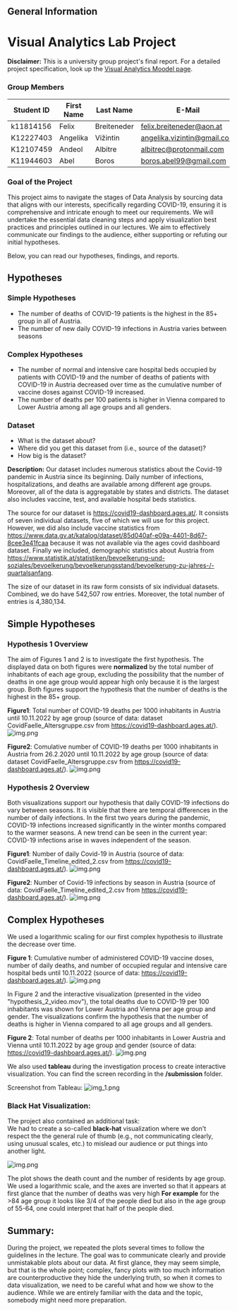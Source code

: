 ## General Information
# Visual Analytics Lab Project

**Disclaimer:** This is a university group project's final report.
For a detailed project specification, look up the [Visual Analytics Moodel page](https://moodle.jku.at/jku/course/view.php?id=20471).

### Group Members

| Student ID    | First Name  | Last Name      | E-Mail | Workload [%]  |
| --------------|-------------|----------------|--------|---------------|
| k11814156        | Felix      | Breiteneder         |felix.breiteneder@aon.at  |[25%]         |
| K12227403        | Angelika      | Vižintin         |angelika.vizintin@gmail.com  |[25%]         |
| K12107459        | Andeol        | Albitre          |albitrec@protonmail.com  |[25%]         |
| K11944603        | Abel      | Boros          |boros.abel99@gmail.com  |[25%]         |

### Goal of the Project

This project aims to navigate the stages of Data Analysis by sourcing data that aligns with our interests, specifically regarding COVID-19, ensuring it is comprehensive and intricate enough to meet our requirements. We will undertake the essential data cleaning steps and apply visualization best practices and principles outlined in our lectures. We aim to effectively communicate our findings to the audience, either supporting or refuting our initial hypotheses.

Below, you can read our hypotheses, findings, and reports.

## Hypotheses
### Simple Hypotheses
* The number of deaths of COVID-19 patients is the highest in the 85+ group in all of Austria.
* The number of new daily COVID-19 infections in Austria varies between seasons
### Complex Hypotheses
* The number of normal and intensive care hospital beds occupied by patients with COVID-19 and the number of deaths of patients with COVID-19 in Austria decreased over time as the cumulative number of vaccine doses against COVID-19 increased.
* The number of deaths per 100 patients is higher in Vienna compared to Lower Austria among all age groups and all genders.

### Dataset

* What is the dataset about?
* Where did you get this dataset from (i.e., source of the dataset)?
* How big is the dataset?

**Description:**
Our dataset includes numerous statistics about the Covid-19 pandemic in Austria since its beginning. Daily number of infections, hospitalizations, and deaths are available among different age groups. Moreover, all of the data is aggregatable by states and districts. The dataset also includes vaccine, test, and available hospital beds statistics.

The source for our dataset is https://covid19-dashboard.ages.at/. It consists of seven individual datasets, five of which we will use for this project. However, we did also include vaccine statistics from https://www.data.gv.at/katalog/dataset/85d040af-e09a-4401-8d67-8cee3e41fcaa because it was not available via the ages covid dashboard dataset. Finally we included, demographic statistics about Austria from https://www.statistik.at/statistiken/bevoelkerung-und-soziales/bevoelkerung/bevoelkerungsstand/bevoelkerung-zu-jahres-/-quartalsanfang.

The size of our dataset in its raw form consists of six individual datasets. Combined, we do have 542,507 row entries. Moreover, the total number of entries is 4,380,134.

## Simple Hypotheses

### Hypothesis 1 Overview

The aim of Figures 1 and 2 is to investigate the first hypothesis.
The displayed data on both figures were **normalized** by the total number of inhabitants of each age group,
excluding the possibility that the number of deaths in one age group would appear high only because it is the largest group.
Both figures support the hypothesis that the number of deaths is the highest in the 85+ group.

**Figure1**: Total number of COVID-19 deaths per 1000 inhabitants in Austria until 10.11.2022 by age group (source of data: dataset CovidFaelle_Altersgruppe.csv from https://covid19-dashboard.ages.at/).
![img.png](data/hypothesis1_fig1.png)

**Figure2**: Comulative number of COVID-19 deaths per 1000 inhabitants in Austria from 26.2.2020 until 10.11.2022 by age group (source of data: dataset CovidFaelle_Altersgruppe.csv from https://covid19-dashboard.ages.at/).
![img.png](data/hypothesis1_fig2.png)

### Hypothesis 2 Overview

Both visualizations support our hypothesis that daily COVID-19 infections do vary between seasons.
It is visible that there are temporal differences in the number of daily infections.
In the first two years during the pandemic, COVID-19 infections increased significantly in the winter months compared to the warmer seasons.
A new trend can be seen in the current year: COVID-19 infections arise in waves independent of the season.

**Figure1**: Number of daily Covid-19 in Austria (source of data: CovidFaelle_Timeline_edited_2.csv from https://covid19-dashboard.ages.at/).
![img.png](data/hypothesis2_fig1.png)

**Figure2**: Number of Covid-19 infections by season in Austria (source of data: CovidFaelle_Timeline_edited_2.csv from https://covid19-dashboard.ages.at/).
![img.png](data/hypothesis2_fig2.png)

## Complex Hypotheses

We used a logarithmic scaling for our first complex hypothesis to illustrate the decrease over time.

**Figure 1**: Cumulative number of administered COVID-19 vaccine doses, number of daily deaths, and number of occupied regular and intensive care hospital beds until 10.11.2022 (source of data: https://covid19-dashboard.ages.at/).
![img.png](data/hypothesis2_1_fig1.png)

In Figure 2 and the interactive visualization (presented in the video "hypothesis_2_video.mov"), the
total deaths due to COVID-19 per 100 inhabitants was shown for Lower Austria and Vienna per age group and gender.
The visualizations confirm the hypothesis that the number of deaths is higher in Vienna compared to all age groups and all genders.

**Figure 2**: Total number of deaths per 1000 inhabitants in Lower Austria and Vienna until 10.11.2022 by age group and gender (source of data: https://covid19-dashboard.ages.at/).
![img.png](data/hypothesis2_2_fig2.png)

We also used **tableau** during the investigation process to create interactive visualization.
You can find the screen recording in the **/submission** folder.

Screenshot from Tableau:
![img_1.png](data/tableau.png)

### Black Hat Visualization:

The project also contained an additional task:  
We had to create a so-called **black-hat** visualization where we don't respect the
the general rule of thumb (e.g., not communicating clearly, using unusual scales, etc.) to mislead our audience or put
things into another light.

![img.png](data/balckhat.png)

The plot shows the death count and the number of residents by age group. We used a logarithmic scale, and the axes are inverted so that it appears at first glance that the number of deaths was very high
**For example** for the >84 age group it looks like 3/4 of the people died but also
in the age group of 55-64, one could interpret that half of the people died.

## Summary:

During the project, we repeated the plots several times to follow the guidelines
in the lecture. The goal was to communicate clearly and provide unmistakable plots about our data.
At first glance, they may seem simple, but that is the whole point; complex, fancy plots with too much information are counterproductive
they hide the underlying truth, so when it comes to data visualization, we need to be careful what and how we show to the audience.
While we are entirely familiar with the data and the topic, somebody might need more preparation.